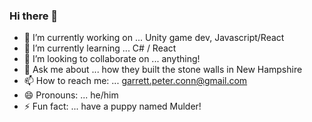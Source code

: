 ### Hi there 👋

- 🔭 I’m currently working on ... Unity game dev, Javascript/React
- 🌱 I’m currently learning ... C# / React
- 👯 I’m looking to collaborate on ... anything! 
- 💬 Ask me about ... how they built the stone walls in New Hampshire
- 📫 How to reach me: ... garrett.peter.conn@gmail.com
- 😄 Pronouns: ... he/him
- ⚡ Fun fact: ... have a puppy named Mulder!

